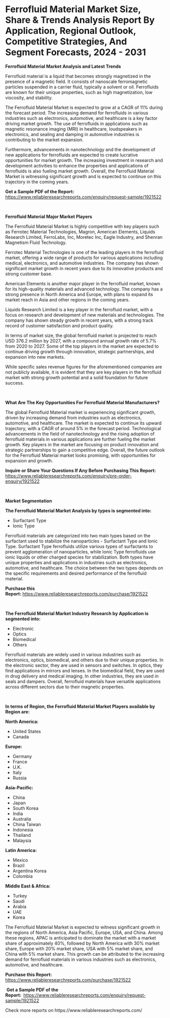 <p><h1>Ferrofluid Material Market Size, Share & Trends Analysis Report By Application, Regional Outlook, Competitive Strategies, And Segment Forecasts, 2024 - 2031</h1></p><p><strong>Ferrofluid Material Market Analysis and Latest Trends</strong></p>
<p><p>Ferrofluid material is a liquid that becomes strongly magnetized in the presence of a magnetic field. It consists of nanoscale ferromagnetic particles suspended in a carrier fluid, typically a solvent or oil. Ferrofluids are known for their unique properties, such as high magnetization, low viscosity, and stability.</p><p>The Ferrofluid Material Market is expected to grow at a CAGR of 11% during the forecast period. The increasing demand for ferrofluids in various industries such as electronics, automotive, and healthcare is a key factor driving market growth. The use of ferrofluids in applications such as magnetic resonance imaging (MRI) in healthcare, loudspeakers in electronics, and sealing and damping in automotive industries is contributing to the market expansion.</p><p>Furthermore, advancements in nanotechnology and the development of new applications for ferrofluids are expected to create lucrative opportunities for market growth. The increasing investment in research and development activities to enhance the properties and applications of ferrofluids is also fueling market growth. Overall, the Ferrofluid Material Market is witnessing significant growth and is expected to continue on this trajectory in the coming years.</p></p>
<p><strong>Get a Sample PDF of the Report:&nbsp;</strong> <a href="https://www.reliableresearchreports.com/enquiry/request-sample/1921522">https://www.reliableresearchreports.com/enquiry/request-sample/1921522</a></p>
<p>&nbsp;</p>
<p><strong>Ferrofluid Material Major Market Players</strong></p>
<p><p>The Ferrofluid Material Market is highly competitive with key players such as Ferrotec Material Technologies, Magron, American Elements, Liquids Research Limited, FerroLabs, Inc, Moretec Inc, Eagle Industry, and Shenran Magnetism Fluid Technology.</p><p>Ferrotec Material Technologies is one of the leading players in the ferrofluid market, offering a wide range of products for various applications including medical, electronics, and automotive industries. The company has shown significant market growth in recent years due to its innovative products and strong customer base.</p><p>American Elements is another major player in the ferrofluid market, known for its high-quality materials and advanced technology. The company has a strong presence in North America and Europe, with plans to expand its market reach in Asia and other regions in the coming years.</p><p>Liquids Research Limited is a key player in the ferrofluid market, with a focus on research and development of new materials and technologies. The company has shown steady growth in recent years, with a strong track record of customer satisfaction and product quality.</p><p>In terms of market size, the global ferrofluid market is projected to reach USD 376.2 million by 2027, with a compound annual growth rate of 5.7% from 2020 to 2027. Some of the top players in the market are expected to continue driving growth through innovation, strategic partnerships, and expansion into new markets.</p><p>While specific sales revenue figures for the aforementioned companies are not publicly available, it is evident that they are key players in the ferrofluid market with strong growth potential and a solid foundation for future success.</p></p>
<p>&nbsp;</p>
<p><strong>What Are The Key Opportunities For Ferrofluid Material Manufacturers?</strong></p>
<p><p>The global Ferrofluid Material market is experiencing significant growth, driven by increasing demand from industries such as electronics, automotive, and healthcare. The market is expected to continue its upward trajectory, with a CAGR of around 5% in the forecast period. Technological advancements in the field of nanotechnology and the rising adoption of ferrofluid materials in various applications are further fueling the market growth. Key players in the market are focusing on product innovation and strategic partnerships to gain a competitive edge. Overall, the future outlook for the Ferrofluid Material market looks promising, with opportunities for expansion and growth.</p></p>
<p><strong>Inquire or Share Your Questions If Any Before Purchasing This Report:</strong> <a href="https://www.reliableresearchreports.com/enquiry/pre-order-enquiry/1921522">https://www.reliableresearchreports.com/enquiry/pre-order-enquiry/1921522</a></p>
<p>&nbsp;</p>
<p><strong>Market Segmentation</strong></p>
<p><strong>The Ferrofluid Material Market Analysis by types is segmented into:</strong></p>
<p><ul><li>Surfactant Type</li><li>Ionic Type</li></ul></p>
<p><p>Ferrofluid materials are categorized into two main types based on the surfactant used to stabilize the nanoparticles - Surfactant Type and Ionic Type. Surfactant Type ferrofluids utilize various types of surfactants to prevent agglomeration of nanoparticles, while Ionic Type ferrofluids use ionic liquids or other charged species for stabilization. Both types have unique properties and applications in industries such as electronics, automotive, and healthcare. The choice between the two types depends on the specific requirements and desired performance of the ferrofluid material.</p></p>
<p><strong>Purchase this Report:&nbsp;</strong><a href="https://www.reliableresearchreports.com/purchase/1921522">https://www.reliableresearchreports.com/purchase/1921522</a></p>
<p>&nbsp;</p>
<p><strong>The Ferrofluid Material Market Industry Research by Application is segmented into:</strong></p>
<p><ul><li>Electronic</li><li>Optics</li><li>Biomedical</li><li>Others</li></ul></p>
<p><p>Ferrofluid materials are widely used in various industries such as electronics, optics, biomedical, and others due to their unique properties. In the electronic sector, they are used in sensors and switches. In optics, they find applications in mirrors and lenses. In the biomedical field, they are used in drug delivery and medical imaging. In other industries, they are used in seals and dampers. Overall, ferrofluid materials have versatile applications across different sectors due to their magnetic properties.</p></p>
<p>&nbsp;</p>
<p><strong>In terms of Region, the Ferrofluid Material Market Players available by Region are:</strong></p>
<p>
    <p> <strong> North America: </strong>
        <ul>
            <li>United States</li>
            <li>Canada</li>
        </ul>
        </p> 
    <p> <strong> Europe: </strong>
        <ul>
            <li>Germany</li>
            <li>France</li>
            <li>U.K.</li>
            <li>Italy</li>
            <li>Russia</li>
        </ul>
        </p> 
    <p> <strong> Asia-Pacific: </strong>
        <ul>
            <li>China</li>
            <li>Japan</li>
            <li>South Korea</li>
            <li>India</li>
            <li>Australia</li>
            <li>China Taiwan</li>
            <li>Indonesia</li>
            <li>Thailand</li>
            <li>Malaysia</li>
        </ul>
        </p> 
    <p> <strong> Latin America: </strong>
        <ul>
            <li>Mexico</li>
            <li>Brazil</li>
            <li>Argentina Korea</li>
            <li>Colombia</li>
        </ul>
        </p> 
    <p> <strong> Middle East & Africa: </strong>
        <ul>
            <li>Turkey</li>
            <li>Saudi</li>
            <li>Arabia</li>
            <li>UAE</li>
            <li>Korea</li>
        </ul>
    </p>
    </p>
<p><p>The Ferrofluid Material Market is expected to witness significant growth in the regions of North America, Asia Pacific, Europe, USA, and China. Among these regions, APAC is anticipated to dominate the market with a market share of approximately 40%, followed by North America with 30% market share, Europe with 20% market share, USA with 5% market share, and China with 5% market share. This growth can be attributed to the increasing demand for ferrofluid materials in various industries such as electronics, automotive, and healthcare.</p></p>
<p><strong>Purchase this Report: </strong><a href="https://www.reliableresearchreports.com/purchase/1921522">https://www.reliableresearchreports.com/purchase/1921522</a></p>
<p>&nbsp;<strong>Get a Sample PDF of the Report:&nbsp;&nbsp;</strong><a href="https://www.reliableresearchreports.com/enquiry/request-sample/1921522">https://www.reliableresearchreports.com/enquiry/request-sample/1921522</a></p>
<p><strong></strong></p>
<p>Check more reports on https://www.reliableresearchreports.com/</p>